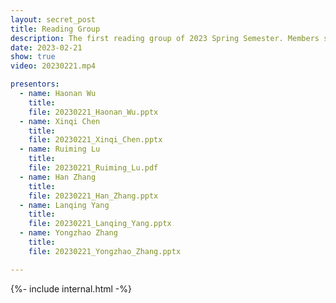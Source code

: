 ```yaml
---
layout: secret_post
title: Reading Group
description: The first reading group of 2023 Spring Semester. Members share their recent research projects.
date: 2023-02-21
show: true
video: 20230221.mp4

presentors:
  - name: Haonan Wu
    title:
    file: 20230221_Haonan_Wu.pptx
  - name: Xinqi Chen
    title:
    file: 20230221_Xinqi_Chen.pptx
  - name: Ruiming Lu
    title:
    file: 20230221_Ruiming_Lu.pdf
  - name: Han Zhang
    title:
    file: 20230221_Han_Zhang.pptx
  - name: Lanqing Yang
    title:
    file: 20230221_Lanqing_Yang.pptx
  - name: Yongzhao Zhang
    title: 
    file: 20230221_Yongzhao_Zhang.pptx

---
```


{%- include internal.html -%}

